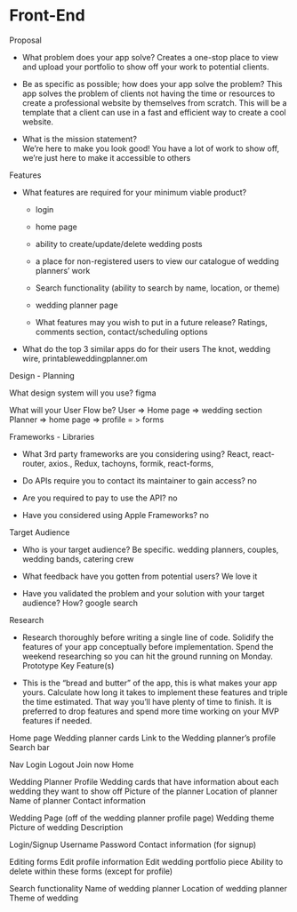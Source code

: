 # Front-End
 Proposal

- What problem does your app solve?
Creates a one-stop place to view and upload your portfolio to show off your work to potential clients. 
- Be as specific as possible; how does your app solve the problem? 
This app solves the problem of clients not having the time or resources to create a professional website by themselves from scratch. This will be a template that a client can use in a fast and efficient way to create a cool website.
 
- What is the mission statement?  
We’re here to make you look good! You have a lot of work to show off, we’re just here to make it accessible to others

Features

- What features are required for your minimum viable product?
	- login
	- home page
	- ability to create/update/delete wedding posts
	- a place for non-registered users to view our catalogue of wedding planners’ work
	- Search functionality (ability to search by name, location, or theme)
	- wedding planner page

     - What features may you wish to put in a future release?
       Ratings, comments section, contact/scheduling options
	
- What do the top 3 similar apps do for their users
The knot, wedding wire, printableweddingplanner.om

Design - Planning


What design system will you use?
figma

What will your User Flow be?
User => Home page => wedding section
Planner => home page => profile = > forms 





Frameworks - Libraries

- What 3rd party frameworks are you considering using? 
React, react-router, axios., Redux, tachoyns, formik, react-forms, 

- Do APIs require you to contact its maintainer to gain access? 
no

- Are you required to pay to use the API? 
no

- Have you considered using Apple Frameworks?
no




Target Audience

- Who is your target audience? Be specific. 
wedding planners, couples, wedding bands, catering crew


- What feedback have you gotten from potential users?
We love it 

- Have you validated the problem and your solution with your target audience? How?
google search
	

Research

- Research thoroughly before writing a single line of code. Solidify the features of your app conceptually before implementation. Spend the weekend researching so you can hit the ground running on Monday.
Prototype Key Feature(s)

- This is the “bread and butter” of the app, this is what makes your app yours. Calculate how long it takes to implement these features and triple the time estimated. That way you’ll have plenty of time to finish. It is preferred to drop features and spend more time working on your MVP features if needed.

Home page 
Wedding planner cards 
Link to the Wedding planner’s profile 
Search bar

Nav
Login
Logout
Join now
Home



Wedding Planner Profile
Wedding cards that have information about each wedding they want to show off
Picture of the planner
Location of planner
Name of planner
Contact information

Wedding Page (off of the wedding planner profile page)
Wedding theme
Picture of wedding
Description



Login/Signup
Username
Password
Contact information (for signup)

Editing forms
Edit profile information
Edit wedding portfolio piece 
Ability to delete within these forms (except for profile)

Search functionality 
Name of wedding planner
Location of wedding planner
Theme of wedding
